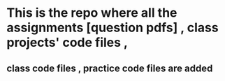 # This is the repo where all the assignments [question pdfs] , class projects' code files ,
 ## class code files , practice code files are added 












 
